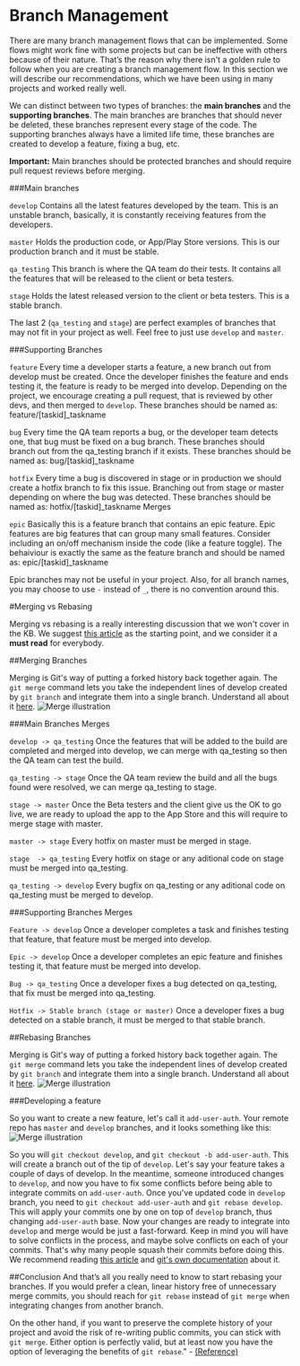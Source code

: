 # Branch Management
There are many branch management flows that can be implemented. Some flows might work fine with some projects but can be ineffective with others because of their nature. That’s the reason why there isn't a golden rule to follow when you are creating a branch management flow.
In this section we will describe our recommendations, which we have been using in many projects and worked really well.

We can distinct between two types of branches: the **main branches** and the **supporting branches**. The main branches are branches that should never be deleted, these branches represent every stage of the code. The supporting branches always have a limited life time, these branches are created to develop a feature, fixing a bug, etc.

**Important:** Main branches should be protected branches and should require pull request reviews before merging.

###Main branches

`develop` Contains all the latest features developed by the team. This is an unstable branch, basically, it is constantly receiving features from the developers.

`master` Holds the production code, or App/Play Store versions. This is our production branch and it must be stable.

`qa_testing` This branch is where the QA team do their tests. It contains all the features that will be released to the client or beta testers.

`stage` Holds the latest released version to the client or beta testers. This is a stable branch.

The last 2 (`qa_testing` and `stage`) are perfect examples of branches that may not fit in your project as well. Feel free to just use `develop` and `master`.

###Supporting Branches

`feature` Every time a developer starts a feature, a new branch out from develop must be created. Once the developer finishes the feature and ends testing it, the feature is ready to be merged into develop. Depending on the project, we encourage creating a pull request, that is reviewed by other devs, and then merged to `develop`.
These branches should be named as:
feature/[taskid]_taskname

`bug` Every time the QA team reports a bug, or the developer team detects one, that bug must be fixed on a bug branch. These branches should branch out from the qa_testing branch if it exists.
These branches should be named as:
bug/[taskid]_taskname

`hotfix` Every time a bug is discovered in stage or in production we should create a hotfix branch to fix this issue. Branching out from stage or master depending on where the bug was detected.
These branches should be named as:
hotfix/[taskid]_taskname
Merges

`epic` Basically this is a feature branch that contains an epic feature. Epic features are big features that can group many small features. Consider including an on/off mechanism inside the code (like a feature toggle). The behaiviour is exactly the same as the feature branch and should be named as:
epic/[taskid]_taskname

Epic branches may not be useful in your project. Also, for all branch names, you may choose to use `-` instead of `_`, there is no convention around this.

#Merging vs Rebasing

Merging vs rebasing is a really interesting discussion that we won't cover in the KB. We suggest <a href="https://www.atlassian.com/git/tutorials/merging-vs-rebasing">this article</a> as the starting point, and we consider it a **must read** for everybody.

##Merging Branches

Merging is Git's way of putting a forked history back together again. The `git merge` command lets you take the independent lines of develop created by `git branch` and integrate them into a single branch.
Understand all about it <a href="https://www.atlassian.com/git/tutorials/git-merge">here</a>.
![Merge illustration](imgs/git-merge.svg)

###Main Branches Merges

`develop -> qa_testing` Once the features that will be added to the build are completed and merged into develop, we can merge with qa_testing so then the QA team can test the build.

`qa_testing -> stage` Once the QA team review the build and all the bugs found were resolved, we can merge qa_testing to stage.

`stage -> master` Once the Beta testers and the client give us the OK to go live, we are ready to upload the app to the App Store and this will require to merge stage with master.

`master -> stage` Every hotfix on master must be merged in stage.

`stage  -> qa_testing` Every hotfix on stage or any aditional code on stage must be merged into qa_testing.

`qa_testing -> develop` Every bugfix on qa_testing or any aditional code on qa_testing must be merged to develop.


###Supporting Branches Merges

`Feature -> develop` Once a developer completes a task and finishes testing that feature, that feature must be merged into develop.

`Epic -> develop` Once a developer completes an epic feature and finishes testing it, that feature must be merged into develop.

`Bug -> qa_testing` Once a developer fixes a bug detected on qa_testing, that fix must be merged into qa_testing.

`Hotfix -> Stable branch (stage or master)` Once a developer fixes a bug detected on a stable branch, it must be merged to that stable branch.

##Rebasing Branches

Merging is Git's way of putting a forked history back together again. The `git merge` command lets you take the independent lines of develop created by `git branch` and integrate them into a single branch.
Understand all about it [here](https://www.atlassian.com/git/tutorials/git-merge).
![Merge illustration](imgs/git-merge.svg)

###Developing a feature

So you want to create a new feature, let's call it `add-user-auth`. Your remote repo has `master` and `develop` branches, and it looks something like this:
![Merge illustration](imgs/master-dev.png)

So you will `git checkout develop`, and `git checkout -b add-user-auth`. This will create a branch out of the tip of `develop`. Let's say your feature takes a couple of days of develop. In the meantime, someone introduced changes to `develop`, and now you have to fix some conflicts before being able to integrate commits on `add-user-auth`. Once you've updated code in `develop` branch, you need to `git checkout add-user-auth` and `git rebase develop`. This will apply your commits one by one on top of `develop` branch, thus changing `add-user-auth` base. Now your changes are ready to integrate into `develop` and merge would be just a fast-forward. Keep in mind you will have to solve conflicts in the process, and maybe solve conflicts on each of your commits. That's why many people squash their commits before doing this. We recommend reading [this article](https://robots.thoughtbot.com/git-interactive-rebase-squash-amend-rewriting-history#squash-commits-together) and [git's own documentation](https://git-scm.com/book/en/v2/Git-Tools-Rewriting-History) about it.


##Conclusion
And that’s all you really need to know to start rebasing your branches. If you would prefer a clean, linear history free of unnecessary merge commits, you should reach for `git rebase` instead of `git merge` when integrating changes from another branch.

On the other hand, if you want to preserve the complete history of your project and avoid the risk of re-writing public commits, you can stick with `git merge`. Either option is perfectly valid, but at least now you have the option of leveraging the benefits of `git rebase`." - [(Reference)](https://www.atlassian.com/git/tutorials/merging-vs-rebasing#summary)
